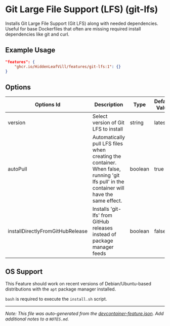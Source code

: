 
# Git Large File Support (LFS) (git-lfs)

Installs Git Large File Support (Git LFS) along with needed dependencies. Useful for base Dockerfiles that often are missing required install dependencies like git and curl.

## Example Usage

```json
"features": {
    "ghcr.io/HiddenLeafVill/features/git-lfs:1": {}
}
```

## Options

| Options Id | Description | Type | Default Value |
|-----|-----|-----|-----|
| version | Select version of Git LFS to install | string | latest |
| autoPull | Automatically pull LFS files when creating the container.  When false, running 'git lfs pull' in the container will have the same effect. | boolean | true |
| installDirectlyFromGitHubRelease | Installs 'git-lfs' from GitHub releases instead of package manager feeds | boolean | false |



## OS Support

This Feature should work on recent versions of Debian/Ubuntu-based distributions with the `apt` package manager installed.

`bash` is required to execute the `install.sh` script.


---

_Note: This file was auto-generated from the [devcontainer-feature.json](https://github.com/HiddenLeafVill/features/blob/main/src/git-lfs/devcontainer-feature.json).  Add additional notes to a `NOTES.md`._
